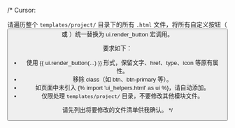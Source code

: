 /* Cursor:

请遍历整个 `templates/project/` 目录下的所有 `.html` 文件，将所有自定义按钮（<button> 或 <a>）统一替换为 ui.render_button 宏调用。

要求如下：
- 使用 {{ ui.render_button(...) }} 形式，保留文字、href、type、icon 等原有属性。
- 移除 class（如 btn、btn-primary 等）。
- 如页面中未引入 {% import 'ui_helpers.html' as ui %}，请自动添加。
- 仅限处理 `templates/project/` 目录，不要修改其他模块文件。

请先列出将要修改的文件清单供我确认。
*/